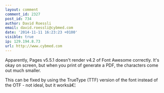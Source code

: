 ```yaml
---
layout: comment
comment_id: 2327
post_id: 734
author: David Roessli
email: david.roessli@cybmed.com
date: '2014-11-11 16:23:23 +0100'
visible: true
ip: 129.194.8.73
url: http://www.cybmed.com
---
```

Apparently, Pages v5.5.1 doesn't render v4.2 of Font Awesome correctly. It's okay on screen, but when you print of generate a PDF, the characters come out much smaller.

This can be fixed by using the TrueType (TTF) version of the font instead of the OTF - not ideal, but it worksâ€¦
